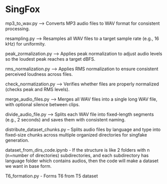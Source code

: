 # SingFox

mp3_to_wav.py	--> Converts MP3 audio files to WAV format for consistent processing.

resampling.py	--> Resamples all WAV files to a target sample rate (e.g., 16 kHz) for uniformity.

peak_zormalization.py -->	Applies peak normalization to adjust audio levels so the loudest peak reaches a target dBFS.

rms_normalization.py --> Applies RMS normalization to ensure consistent perceived loudness across files.

check_normatization.py --> Verifies whether files are properly normalized (checks peak and RMS levels).

merge_audio_files.py --> Merges all WAV files into a single long WAV file, with optional silence between clips.

divide_audio_file.py --> Splits each WAV file into fixed-length segments (e.g., 2 seconds) and saves them with consistent naming.

distribute_dataset_chunks.py – Splits audio files by language and type into fixed-size chunks across multiple organized directories for singfake generation.

dataset_from_dirs_code.ipynb - If the structure is like 2 folders with n (n=number of directories) subdirectories, and each subdirectory has language folder which contains audios, then the code will make a dataset we want in base form.

T6_formation.py - Forms T6 from T5 dataset
